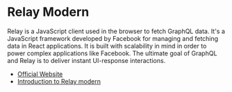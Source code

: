 # Relay Modern

Relay is a JavaScript client used in the browser to fetch GraphQL data. It's a JavaScript framework developed by Facebook for managing and fetching data in React applications. It is built with scalability in mind in order to power complex applications like Facebook. The ultimate goal of GraphQL and Relay is to deliver instant UI-response interactions.

- [Official Website](https://relay.dev/)
- [Introduction to Relay modern](https://relay.dev/docs/)

